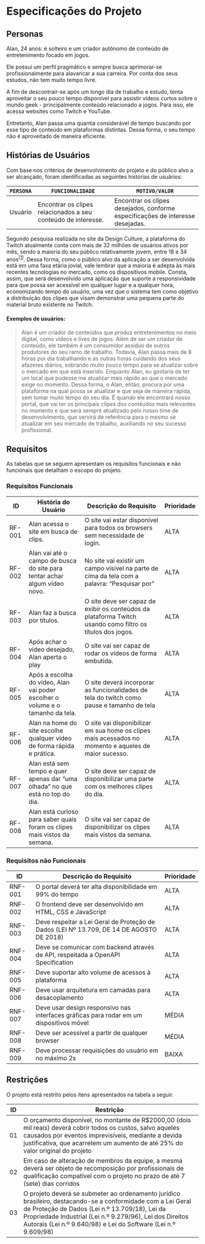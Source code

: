 # Especificações do Projeto

## Personas

Alan, 24 anos: é solteiro e um criador autônomo de conteúdo de entretenimento focado em jogos.

Ele possui um perfil pragmático e sempre busca aprimorar-se profissionalmente para alavancar a sua carreira. Por conta dos seus estudos, não tem muito tempo livre.

A fim de descontrair-se após um longo dia de trabalho e estudo, tenta aproveitar o seu pouco tempo disponível para assistir vídeos curtos sobre o mundo geek - principalmente conteúdo relacionado a jogos. Para isso, ele acessa websites como Twitch e YouTube.

Entretanto, Alan passa uma quantia considerável de tempo buscando por esse tipo de conteúdo em plataformas distintas. Dessa forma, o seu tempo não é aproveitado de maneira eficiente.

## Histórias de Usuários

Com base nos critérios de desenvolvimento do projeto e do público alvo a ser alcançado, foram identificadas as seguintes histórias de usuários:

|`PERSONA`|`FUNCIONALIDADE` |`MOTIVO/VALOR`                 |
|--------------------|------------------------------------|----------------------------------------|
|Usuário|Encontrar os clipes relacionados a seu conteúdo de interesse.|Encontrar os clipes desejados, conforme especificações de interesse desejadas.|

Segundo pesquisa realizada no site da Design Culture, a plataforma do Twitch atualmente conta com mais de 32 milhões de usuários ativos por mês, sendo a maioria do seu público relativamente jovem, entre 18 e 34 anos<sup>[[1]]</sup>. Dessa forma, como o público alvo da aplicação a ser desenvolvida está em uma faxa etária jovial, vale lembrar que a maioria é adepta às mais recentes tecnologias no mercado, como os dispositivos mobile. Consta, assim, que será desenvolvido uma aplicação que suporte a responsividade para que possa ser acessível em qualquer lugar e a qualquer hora, economizando tempo do usuário, uma vez que o sistema tem como objetivo a distribuição dos clipes que visam demonstrar uma pequena parte do material bruto existente no Twitch.

#### **Exemplos de usuários:**
> Alan é um criador de conteúdos que produz entretenimentos no meio digital, como vídeos e lives de jogos. Além de ser um criador de conteúdo, ele também é um consumidor assíduo de outros produtores do seu ramo de trabalho. Todavia, Alan passa mais de 8 horas por dia trabalhando e as outras horas cuidando dos seus afazeres diários, sobrando muito pouco tempo para se atualizar sobre o mercado em que está inserido. Enquanto Alan, eu gostaria de ter um local que pudesse me atualizar mais rápido ao que o mercado exige no momento. Dessa forma, o Alan, então, procura por uma plataforma na qual possa se atualizar e que seja de maneira rápida, sem tomar muito tempo do seu dia. É quando ele encontrará nosso portal, que vai ter os principais clipes dos contéudos mais relevantes no momento e que será sempre atualizado pelo nosso time de desenvolvimento, que servirá de referência para o mesmo se atualizar em seu mercado de trabalho, auxiliando no seu sucesso profissional.

[1]: (https://designculture.com.br/como-as-marcas-estao-usando-o-twitch-no-seu-marketing#:~:text=Hoje%2C%20a%20maior%20parte%20do,mulheres%20est%C3%A3o%20aderindo%20%C3%A0%20plataforma.)


## Requisitos

As tabelas que se seguem apresentam os requisitos funcionais e não funcionais que detalham o escopo do projeto.

### Requisitos Funcionais

|ID    | História do Usuário | Descrição do Requisito | Prioridade |
|------|---------------------|------------------------|------------|
|RF-001 | Alan acessa o site em busca de clips. | O site vai estar disponível para todos os browsers sem necessidade de login. | ALTA |
|RF-002 | Alan vai até o campo de busca do site para tentar achar algum vídeo novo. | No site vai existir um campo visível na parte de cima da tela com a palavra: “Pesquisar por” | ALTA |
|RF-003 | Alan faz a busca por títulos. | O site deve ser capaz de exibir os conteúdos da plataforma Twitch usando como filtro os títulos dos jogos. | ALTA |
|RF-004 | Após achar o vídeo desejado, Alan aperta o play | O site vai ser capaz de rodar os vídeos de forma embutida. | ALTA |
|RF-005 | Após a escolha do vídeo, Alan vai poder escolher o volume e o tamanho da tela. | O site deverá incorporar as funcionalidades de tela do twitch como pause e tamanho de tela | ALTA |
|RF-006 | Alan na home do site escolhe qualquer vídeo de forma rápida e prática. | O site vai disponibilizar em sua home os clipes mais acessados no momento e aqueles de maior sucesso. | ALTA |
|RF-007 | Alan está sem tempo e quer apenas dar “uma olhada” no que está no top do dia. | O site deve ser capaz de disponibilizar uma parte com os melhores clipes do dia. | ALTA |
|RF-008 | Alan está curioso para saber quais foram os clipes mais vistos da semana. | O site vai ser capaz de disponibilizar os clipes mais vistos da semana. | ALTA |

### Requisitos não Funcionais

|ID     | Descrição do Requisito  |Prioridade |
|-------|-------------------------|----|
|RNF-001| O portal deverá ter alta disponibilidade em 99% do tempo | ALTA |
|RNF-002| O frontend deve ser desenvolvido em HTML, CSS e JavaScript | ALTA |
|RNF-003| Deve respeitar a Lei Geral de Proteção de Dados (LEI Nº 13.709, DE 14 DE AGOSTO DE 2018) | ALTA |
|RNF-004| Deve se comunicar com backend através de API, respeitada a OpenAPI Specification | ALTA |
|RNF-005| Deve suportar alto volume de acessos à plataforma | ALTA |
|RNF-006| Deve usar arquitetura em camadas para desacoplamento | ALTA |
|RNF-007| Deve usar design responsivo nas interfaces gráficas para rodar em um dispositivos móvel | MÉDIA | 
|RNF-008| Deve ser acessível a partir de qualquer browser | MÉDIA |
|RNF-009| Deve processar requisições do usuário em no máximo 2s |  BAIXA | 

## Restrições

O projeto está restrito pelos itens apresentados na tabela a seguir.

|ID| Restrição                                             |
|--|-------------------------------------------------------| 
|01| O orçamento disponível, no montante de R$2000,00 (dois mil reais) deverá cobrir todos os custos, salvo aqueles causados por eventos imprevisíveis, mediante a devida justificativa, que acarretem um aumento de até 25% do valor original do projeto|
|02| Em caso de alteração de membros da equipe, a mesma deverá ser objeto de recomposição por profissionais de qualificação compatível com o projeto no prazo de até 7 (sete) dias corridos|
|03| O projeto deverá se submeter ao ordenamento jurídico brasileiro, destacando-se a conformidade com a Lei Geral de Proteção de Dados (Lei n.º 13.709/18), Lei da Propriedade Industrial (Lei n.º 9.279/96), Lei dos Direitos Autorais (Lei n.º 9.640/98) e Lei do Software (Lei n.º 9.609/98) |
